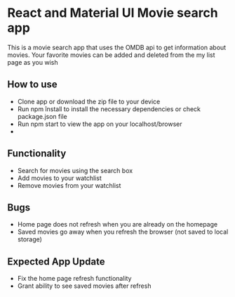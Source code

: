 # React and Material UI Movie search app
This is a movie search app that uses the OMDB api to get information about movies. Your favorite movies can be added and deleted from the my list page as you wish

## How to use 
- Clone app or download the zip file to your device
- Run npm înstall to install the necessary dependencies or check package.json file
- Run npm start to view the app on your localhost/browser
- 
## Functionality
- Search for movies using the search box
- Add movies to your watchlist
- Remove movies from your watchlist

## Bugs
- Home page does not refresh when you are already on the homepage
- Saved movies go away when you refresh the browser (not saved to local storage)

## Expected App Update
- Fix the home page refresh functionality
- Grant ability to see saved movies after refresh









